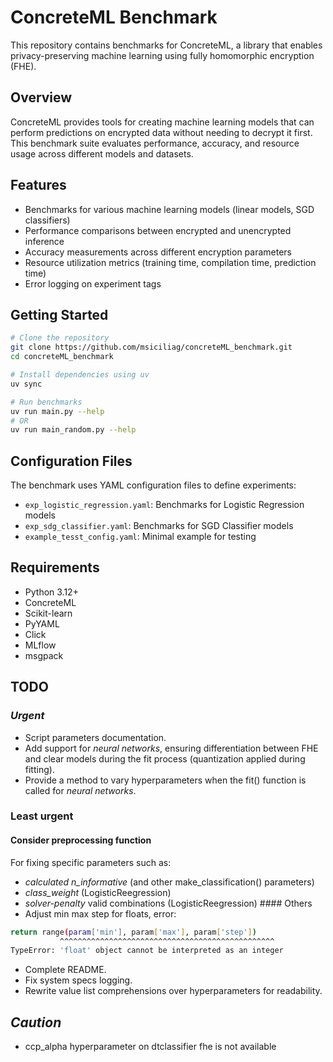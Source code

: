 # ConcreteML Benchmark

This repository contains benchmarks for ConcreteML, a library that enables privacy-preserving machine learning using fully homomorphic encryption (FHE).

## Overview

ConcreteML provides tools for creating machine learning models that can perform predictions on encrypted data without needing to decrypt it first. This benchmark suite evaluates performance, accuracy, and resource usage across different models and datasets.

## Features

- Benchmarks for various machine learning models (linear models, SGD classifiers)
- Performance comparisons between encrypted and unencrypted inference
- Accuracy measurements across different encryption parameters
- Resource utilization metrics (training time, compilation time, prediction time)
- Error logging on experiment tags

## Getting Started

```bash
# Clone the repository
git clone https://github.com/msiciliag/concreteML_benchmark.git
cd concreteML_benchmark

# Install dependencies using uv
uv sync

# Run benchmarks
uv run main.py --help
# OR
uv run main_random.py --help
```

## Configuration Files

The benchmark uses YAML configuration files to define experiments:

- `exp_logistic_regression.yaml`: Benchmarks for Logistic Regression models
- `exp_sdg_classifier.yaml`: Benchmarks for SGD Classifier models
- `example_tesst_config.yaml`: Minimal example for testing

## Requirements

- Python 3.12+
- ConcreteML
- Scikit-learn
- PyYAML
- Click
- MLflow
- msgpack

## TODO

### *Urgent*
- Script parameters documentation.
- Add support for *neural networks*, ensuring differentiation between FHE and clear models during the fit process (quantization applied during fitting).
- Provide a method to vary hyperparameters when the fit() function is called for *neural networks*.

### Least urgent

#### Consider preprocessing function 
For fixing specific parameters such as: 
- *calculated n_informative* (and other make_classification() parameters)
- *class_weight* (LogisticReegression)
- *solver-penalty*  valid combinations (LogisticReegression)
#### Others
- Adjust min max step for floats, error:
```bash
return range(param['min'], param['max'], param['step'])
           ^^^^^^^^^^^^^^^^^^^^^^^^^^^^^^^^^^^^^^^^^^^^^^^^
TypeError: 'float' object cannot be interpreted as an integer
```
- Complete README.
- Fix system specs logging.
- Rewrite value list comprehensions over hyperparameters for readability.



## *_Caution_*

- ccp_alpha hyperparameter on dtclassifier fhe is not available
